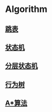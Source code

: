 # Algorithm

## [跳表](./skiplist)

## [状态机](./fsm)

## [分层状态机](./hfsm)

## [行为树](./bevtree)

## [A*算法](./astar)
